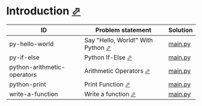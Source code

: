 # Introduction [⬀](https://www.hackerrank.com/domains/python/py-introduction)


| ID                          | Problem statement                                                                           | Solution                                       |
|-----------------------------|---------------------------------------------------------------------------------------------|------------------------------------------------|
| py-hello-world              | Say "Hello, World!" With Python [⬀](https://www.hackerrank.com/challenges/py-hello-world)   | [main.py](py-hello-world/main.py)              |
| py-if-else                  | Python If-Else [⬀](https://www.hackerrank.com/challenges/py-if-else)                        | [main.py](py-if-else/main.py)                  |
| python-arithmetic-operators | Arithmetic Operators [⬀](https://www.hackerrank.com/challenges/python-arithmetic-operators) | [main.py](python-arithmetic-operators/main.py) |
| python-print                | Print Function [⬀](https://www.hackerrank.com/challenges/python-print)                      | [main.py](python-print/main.py)                |
| write-a-function            | Write a function [⬀](https://www.hackerrank.com/challenges/write-a-function)                | [main.py](write-a-function/main.py)            |

